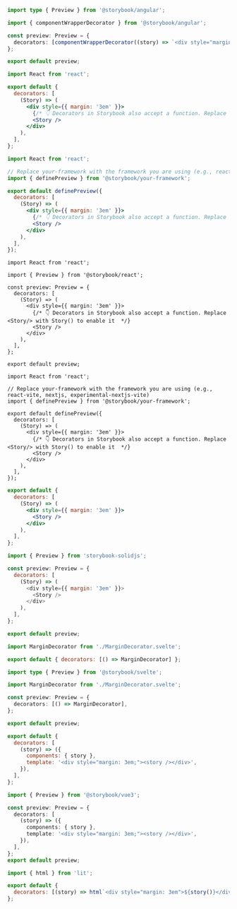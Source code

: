 ```ts filename=".storybook/preview.ts" renderer="angular" language="ts"
import type { Preview } from '@storybook/angular';

import { componentWrapperDecorator } from '@storybook/angular';

const preview: Preview = {
  decorators: [componentWrapperDecorator((story) => `<div style="margin: 3em">${story}</div>`)],
};

export default preview;
```

```jsx filename=".storybook/preview.jsx" renderer="react" language="js" tabTitle="CSF 3"
import React from 'react';

export default {
  decorators: [
    (Story) => (
      <div style={{ margin: '3em' }}>
        {/* 👇 Decorators in Storybook also accept a function. Replace <Story/> with Story() to enable it  */}
        <Story />
      </div>
    ),
  ],
};
```

```jsx filename=".storybook/preview.jsx" renderer="react" language="js" tabTitle="CSF Factory 🧪"
import React from 'react';

// Replace your-framework with the framework you are using (e.g., react-vite, nextjs, experimental-nextjs-vite)
import { definePreview } from '@storybook/your-framework';

export default definePreview({
  decorators: [
    (Story) => (
      <div style={{ margin: '3em' }}>
        {/* 👇 Decorators in Storybook also accept a function. Replace <Story/> with Story() to enable it  */}
        <Story />
      </div>
    ),
  ],
});
```

```tsx filename=".storybook/preview.tsx" renderer="react" language="ts" tabTitle="CSF 3"
import React from 'react';

import { Preview } from '@storybook/react';

const preview: Preview = {
  decorators: [
    (Story) => (
      <div style={{ margin: '3em' }}>
        {/* 👇 Decorators in Storybook also accept a function. Replace <Story/> with Story() to enable it  */}
        <Story />
      </div>
    ),
  ],
};

export default preview;
```

```tsx filename=".storybook/preview.tsx" renderer="react" language="ts" tabTitle="CSF Factory 🧪"
import React from 'react';

// Replace your-framework with the framework you are using (e.g., react-vite, nextjs, experimental-nextjs-vite)
import { definePreview } from '@storybook/your-framework';

export default definePreview({
  decorators: [
    (Story) => (
      <div style={{ margin: '3em' }}>
        {/* 👇 Decorators in Storybook also accept a function. Replace <Story/> with Story() to enable it  */}
        <Story />
      </div>
    ),
  ],
});
```

```jsx filename=".storybook/preview.js" renderer="solid" language="js"
export default {
  decorators: [
    (Story) => (
      <div style={{ margin: '3em' }}>
        <Story />
      </div>
    ),
  ],
};
```

```js filename=".storybook/preview.tsx" renderer="solid" language="ts"
import { Preview } from 'storybook-solidjs';

const preview: Preview = {
  decorators: [
    (Story) => (
      <div style={{ margin: '3em' }}>
        <Story />
      </div>
    ),
  ],
};

export default preview;
```

```js filename=".storybook/preview.js" renderer="svelte" language="js"
import MarginDecorator from './MarginDecorator.svelte';

export default { decorators: [() => MarginDecorator] };
```

```ts filename=".storybook/preview.ts" renderer="svelte" language="ts"
import type { Preview } from '@storybook/svelte';

import MarginDecorator from './MarginDecorator.svelte';

const preview: Preview = {
  decorators: [() => MarginDecorator],
};

export default preview;
```

```js filename=".storybook/preview.js" renderer="vue" language="js"
export default {
  decorators: [
    (story) => ({
      components: { story },
      template: '<div style="margin: 3em;"><story /></div>',
    }),
  ],
};
```

```ts filename=".storybook/preview.ts" renderer="vue" language="ts"
import { Preview } from '@storybook/vue3';

const preview: Preview = {
  decorators: [
    (story) => ({
      components: { story },
      template: '<div style="margin: 3em;"><story /></div>',
    }),
  ],
};
export default preview;
```

```js filename=".storybook/preview.js" renderer="web-components" language="js"
import { html } from 'lit';

export default {
  decorators: [(story) => html`<div style="margin: 3em">${story()}</div>`],
};
```
